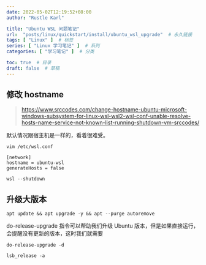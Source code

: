 ```yaml
---
date: 2022-05-02T12:19:52+08:00
author: "Rustle Karl"

title: "Ubuntu WSL 问题笔记"
url:  "posts/linux/quickstart/install/ubuntu_wsl_upgrade"  # 永久链接
tags: [ "Linux" ]  # 标签
series: [ "Linux 学习笔记" ]  # 系列
categories: [ "学习笔记" ]  # 分类

toc: true  # 目录
draft: false  # 草稿
---
```


## 修改 hostname

> https://www.srccodes.com/change-hostname-ubuntu-microsoft-windows-subsystem-for-linux-wsl-wsl2-wsl-conf-unable-resolve-hosts-name-service-not-known-list-running-shutdown-vm-srccodes/

默认情况跟宿主机是一样的，看着很难受。

```shell
vim /etc/wsl.conf
```

```shell
[network]
hostname = ubuntu-wsl
generateHosts = false
```

```shell
wsl --shutdown
```

## 升级大版本

```shell
apt update && apt upgrade -y && apt --purge autoremove
```

do-release-upgrade 指令可以帮助我们升级 Ubuntu 版本，但是如果直接运行，会提醒没有更新的版本，这时我们就需要

```shell
do-release-upgrade -d
```

```shell
lsb_release -a
```
